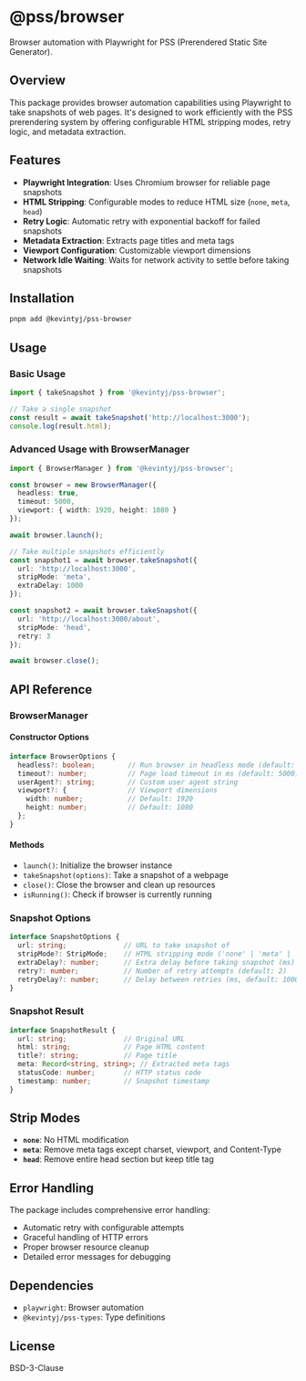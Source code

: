 # @pss/browser

Browser automation with Playwright for PSS (Prerendered Static Site Generator).

## Overview

This package provides browser automation capabilities using Playwright to take snapshots of web pages. It's designed to work efficiently with the PSS prerendering system by offering configurable HTML stripping modes, retry logic, and metadata extraction.

## Features

- **Playwright Integration**: Uses Chromium browser for reliable page snapshots
- **HTML Stripping**: Configurable modes to reduce HTML size (`none`, `meta`, `head`)
- **Retry Logic**: Automatic retry with exponential backoff for failed snapshots
- **Metadata Extraction**: Extracts page titles and meta tags
- **Viewport Configuration**: Customizable viewport dimensions
- **Network Idle Waiting**: Waits for network activity to settle before taking snapshots

## Installation

```bash
pnpm add @kevintyj/pss-browser
```

## Usage

### Basic Usage

```typescript
import { takeSnapshot } from '@kevintyj/pss-browser';

// Take a single snapshot
const result = await takeSnapshot('http://localhost:3000');
console.log(result.html);
```

### Advanced Usage with BrowserManager

```typescript
import { BrowserManager } from '@kevintyj/pss-browser';

const browser = new BrowserManager({
  headless: true,
  timeout: 5000,
  viewport: { width: 1920, height: 1080 }
});

await browser.launch();

// Take multiple snapshots efficiently
const snapshot1 = await browser.takeSnapshot({
  url: 'http://localhost:3000',
  stripMode: 'meta',
  extraDelay: 1000
});

const snapshot2 = await browser.takeSnapshot({
  url: 'http://localhost:3000/about',
  stripMode: 'head',
  retry: 3
});

await browser.close();
```

## API Reference

### BrowserManager

#### Constructor Options

```typescript
interface BrowserOptions {
  headless?: boolean;        // Run browser in headless mode (default: true)
  timeout?: number;          // Page load timeout in ms (default: 5000)
  userAgent?: string;        // Custom user agent string
  viewport?: {               // Viewport dimensions
    width: number;           // Default: 1920
    height: number;          // Default: 1080
  };
}
```

#### Methods

- `launch()`: Initialize the browser instance
- `takeSnapshot(options)`: Take a snapshot of a webpage
- `close()`: Close the browser and clean up resources
- `isRunning()`: Check if browser is currently running

### Snapshot Options

```typescript
interface SnapshotOptions {
  url: string;              // URL to take snapshot of
  stripMode?: StripMode;    // HTML stripping mode ('none' | 'meta' | 'head')
  extraDelay?: number;      // Extra delay before taking snapshot (ms)
  retry?: number;           // Number of retry attempts (default: 2)
  retryDelay?: number;      // Delay between retries (ms, default: 1000)
}
```

### Snapshot Result

```typescript
interface SnapshotResult {
  url: string;              // Original URL
  html: string;             // Page HTML content
  title?: string;           // Page title
  meta: Record<string, string>; // Extracted meta tags
  statusCode: number;       // HTTP status code
  timestamp: number;        // Snapshot timestamp
}
```

## Strip Modes

- **`none`**: No HTML modification
- **`meta`**: Remove meta tags except charset, viewport, and Content-Type
- **`head`**: Remove entire head section but keep title tag

## Error Handling

The package includes comprehensive error handling:

- Automatic retry with configurable attempts
- Graceful handling of HTTP errors
- Proper browser resource cleanup
- Detailed error messages for debugging

## Dependencies

- `playwright`: Browser automation
- `@kevintyj/pss-types`: Type definitions

## License

BSD-3-Clause 